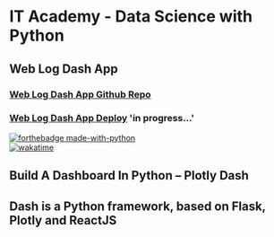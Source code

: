 # IT Academy - Data Science with Python
## Web Log Dash App  

### [Web Log Dash App Github Repo](https://github.com/jesussantana/web-log-dash)  
### [Web Log Dash App Deploy](https://jesussantana.github.io/web-log-dash/) 'in progress...'  


[![forthebadge made-with-python](http://ForTheBadge.com/images/badges/made-with-python.svg)](https://www.python.org/)  
[![wakatime](https://wakatime.com/badge/github/jesussantana/web-log-dash.svg)](https://wakatime.com/badge/github/jesussantana/web-log-dash)   

## Build A Dashboard In Python – Plotly Dash
## Dash is a Python framework, based on Flask, Plotly and ReactJS